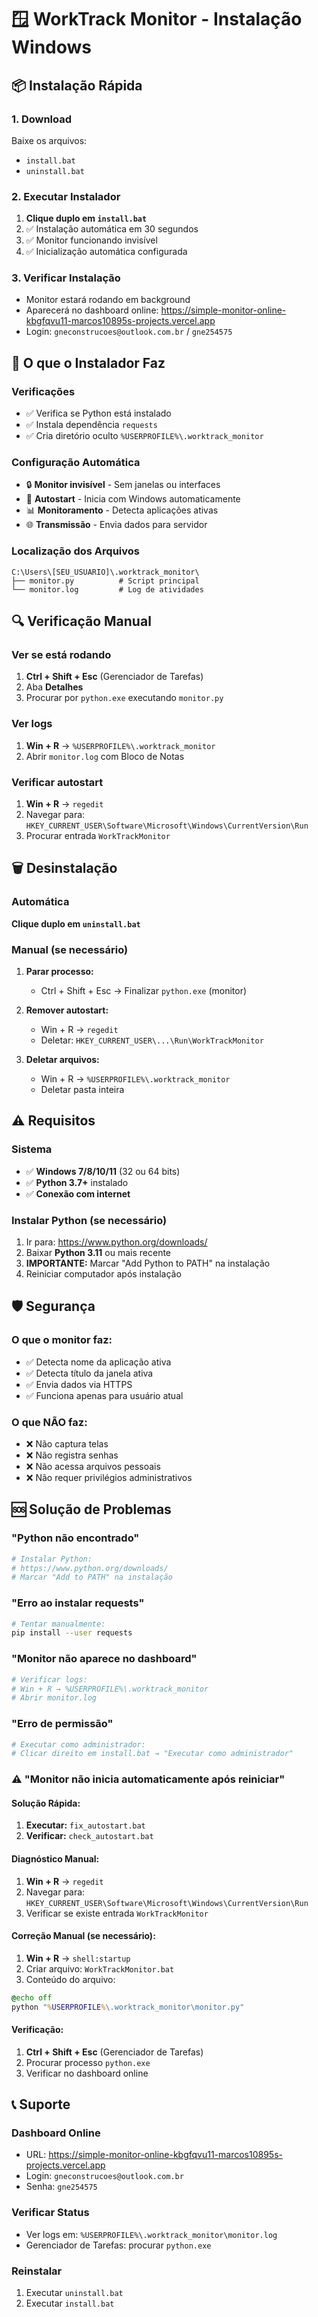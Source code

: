# 🪟 WorkTrack Monitor - Instalação Windows

## 📦 Instalação Rápida

### 1. Download
Baixe os arquivos:
- `install.bat` 
- `uninstall.bat`

### 2. Executar Instalador
1. **Clique duplo em `install.bat`**
2. ✅ Instalação automática em 30 segundos
3. ✅ Monitor funcionando invisível
4. ✅ Inicialização automática configurada

### 3. Verificar Instalação
- Monitor estará rodando em background
- Aparecerá no dashboard online: https://simple-monitor-online-kbgfqvu11-marcos10895s-projects.vercel.app
- Login: `gneconstrucoes@outlook.com.br` / `gne254575`

## 🔧 O que o Instalador Faz

### Verificações
- ✅ Verifica se Python está instalado
- ✅ Instala dependência `requests`
- ✅ Cria diretório oculto `%USERPROFILE%\.worktrack_monitor`

### Configuração Automática
- 🔒 **Monitor invisível** - Sem janelas ou interfaces
- 🚀 **Autostart** - Inicia com Windows automaticamente  
- 📊 **Monitoramento** - Detecta aplicações ativas
- 🌐 **Transmissão** - Envia dados para servidor

### Localização dos Arquivos
```
C:\Users\[SEU_USUARIO]\.worktrack_monitor\
├── monitor.py          # Script principal
└── monitor.log         # Log de atividades
```

## 🔍 Verificação Manual

### Ver se está rodando
1. **Ctrl + Shift + Esc** (Gerenciador de Tarefas)
2. Aba **Detalhes**
3. Procurar por `python.exe` executando `monitor.py`

### Ver logs
1. **Win + R** → `%USERPROFILE%\.worktrack_monitor`
2. Abrir `monitor.log` com Bloco de Notas

### Verificar autostart
1. **Win + R** → `regedit`
2. Navegar para: `HKEY_CURRENT_USER\Software\Microsoft\Windows\CurrentVersion\Run`
3. Procurar entrada `WorkTrackMonitor`

## 🗑️ Desinstalação

### Automática
**Clique duplo em `uninstall.bat`**

### Manual (se necessário)
1. **Parar processo:**
   - Ctrl + Shift + Esc → Finalizar `python.exe` (monitor)

2. **Remover autostart:**
   - Win + R → `regedit`
   - Deletar: `HKEY_CURRENT_USER\...\Run\WorkTrackMonitor`

3. **Deletar arquivos:**
   - Win + R → `%USERPROFILE%\.worktrack_monitor`
   - Deletar pasta inteira

## ⚠️ Requisitos

### Sistema
- ✅ **Windows 7/8/10/11** (32 ou 64 bits)
- ✅ **Python 3.7+** instalado
- ✅ **Conexão com internet**

### Instalar Python (se necessário)
1. Ir para: https://www.python.org/downloads/
2. Baixar **Python 3.11** ou mais recente
3. **IMPORTANTE:** Marcar "Add Python to PATH" na instalação
4. Reiniciar computador após instalação

## 🛡️ Segurança

### O que o monitor faz:
- ✅ Detecta nome da aplicação ativa
- ✅ Detecta título da janela ativa
- ✅ Envia dados via HTTPS
- ✅ Funciona apenas para usuário atual

### O que NÃO faz:
- ❌ Não captura telas
- ❌ Não registra senhas
- ❌ Não acessa arquivos pessoais
- ❌ Não requer privilégios administrativos

## 🆘 Solução de Problemas

### "Python não encontrado"
```bash
# Instalar Python:
# https://www.python.org/downloads/
# Marcar "Add to PATH" na instalação
```

### "Erro ao instalar requests"
```bash
# Tentar manualmente:
pip install --user requests
```

### "Monitor não aparece no dashboard"
```bash
# Verificar logs:
# Win + R → %USERPROFILE%\.worktrack_monitor
# Abrir monitor.log
```

### "Erro de permissão"
```bash
# Executar como administrador:
# Clicar direito em install.bat → "Executar como administrador"
```

### ⚠️ "Monitor não inicia automaticamente após reiniciar"

#### **Solução Rápida:**
1. **Executar:** `fix_autostart.bat`
2. **Verificar:** `check_autostart.bat`

#### **Diagnóstico Manual:**
1. **Win + R** → `regedit`
2. Navegar para: `HKEY_CURRENT_USER\Software\Microsoft\Windows\CurrentVersion\Run`
3. Verificar se existe entrada `WorkTrackMonitor`

#### **Correção Manual (se necessário):**
1. **Win + R** → `shell:startup`
2. Criar arquivo: `WorkTrackMonitor.bat`
3. Conteúdo do arquivo:
```bat
@echo off
python "%USERPROFILE%\.worktrack_monitor\monitor.py"
```

#### **Verificação:**
1. **Ctrl + Shift + Esc** (Gerenciador de Tarefas)
2. Procurar processo `python.exe`
3. Verificar no dashboard online

## 📞 Suporte

### Dashboard Online
- URL: https://simple-monitor-online-kbgfqvu11-marcos10895s-projects.vercel.app
- Login: `gneconstrucoes@outlook.com.br`
- Senha: `gne254575`

### Verificar Status
- Ver logs em: `%USERPROFILE%\.worktrack_monitor\monitor.log`
- Gerenciador de Tarefas: procurar `python.exe`

### Reinstalar
1. Executar `uninstall.bat`
2. Executar `install.bat`
